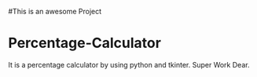 #This is an awesome Project
# Percentage-Calculator
It is a percentage calculator by using python and tkinter.
Super Work Dear. 
